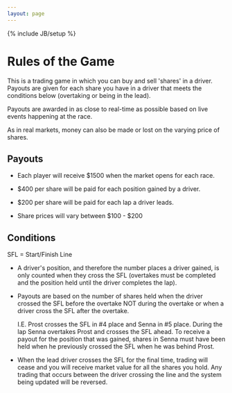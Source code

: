 ```yaml
---
layout: page
---
```

{% include JB/setup %}

Rules of the Game
=================

This is a trading game in which you can buy and sell 'shares' in a driver. Payouts are given for each share you have in a driver that meets the conditions below (overtaking or being in the lead).

Payouts are awarded in as close to real-time as possible based on live events happening at the race.

As in real markets, money can also be made or lost on the varying price of shares.

Payouts
-------

* Each player will receive $1500 when the market opens for each race.

* $400 per share will be paid for each position gained by a driver.

* $200 per share will be paid for each lap a driver leads.

* Share prices will vary between $100 - $200

Conditions
----------

SFL = Start/Finish Line

* A driver's position, and therefore the number places a driver gained, is only counted when they cross the SFL (overtakes must be completed and the position held until the driver completes the lap).

* Payouts are based on the number of shares held when the driver crossed the SFL before the overtake NOT during the overtake or when a driver cross the SFL after the overtake.

	I.E. Prost crosses the SFL in #4 place and Senna in #5 place. During the lap Senna overtakes Prost and crosses the SFL ahead. To receive a payout for the position that was gained, shares in Senna must have been held when he previously crossed the SFL when he was behind Prost.

* When the lead driver crosses the SFL for the final time, trading will cease and you will receive market value for all the shares you hold. Any trading that occurs between the driver crossing the line and the system being updated will be reversed.